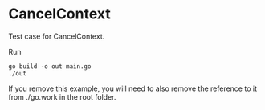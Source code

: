 # CancelContext

Test case for CancelContext.

Run

```
go build -o out main.go
./out
```

If you remove this example, you will need to also remove the reference to it from ./go.work in the root folder.
